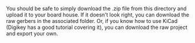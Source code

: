 You should be safe to simply download the .zip file from this directory and upload it to your board house. If it doesn't look right, you can download the raw gerbers in the associated folder. Or, if you know how to use KiCad (Digikey has a good tutorial covering it), you can download the raw project and export your own.